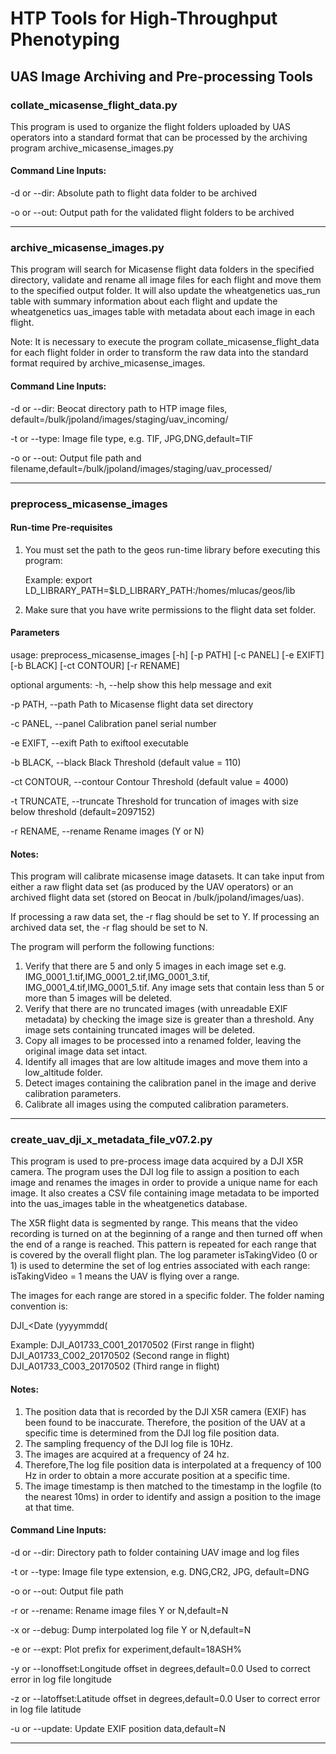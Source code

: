 # HTP Tools for High-Throughput Phenotyping

## UAS Image Archiving and Pre-processing Tools

### collate_micasense_flight_data.py

This program is used to organize the flight folders uploaded by UAS operators into a standard format
that can be processed by the archiving program archive_micasense_images.py

#### Command Line Inputs:

-d or --dir:      Absolute path to flight data folder to be archived

-o or --out:      Output path for the validated flight folders to be archived
____________________________________________________________________________________________________________________________

### archive_micasense_images.py

This program will search for Micasense flight data folders in the specified directory, validate and rename all image
files for each flight and move them to the specified output folder. It will also update the wheatgenetics uas_run
table with summary information about each flight and update the wheatgenetics uas_images table with metadata about
each image in each flight.

Note: It is necessary to execute the program collate_micasense_flight_data for each flight folder in order to
transform the raw data into the standard format required by archive_micasense_images.

#### Command Line Inputs:


-d or --dir:      Beocat directory path to HTP image files, default=/bulk/jpoland/images/staging/uav_incoming/

-t or --type:     Image file type, e.g. TIF, JPG,DNG,default=TIF

-o or --out:      Output file path and filename,default=/bulk/jpoland/images/staging/uav_processed/

____________________________________________________________________________________________________________________________

### preprocess_micasense_images

#### Run-time Pre-requisites

1. You must set the path to the geos run-time library before executing this program:

   Example: export LD_LIBRARY_PATH=$LD_LIBRARY_PATH:/homes/mlucas/geos/lib

2. Make sure that you have write permissions to the flight data set folder.

#### Parameters

usage: preprocess_micasense_images [-h] [-p PATH] [-c PANEL] [-e EXIFT]
                                   [-b BLACK] [-ct CONTOUR] [-r RENAME]

optional arguments:
  -h, --help              show this help message and exit
  
  -p PATH, --path         Path to Micasense flight data set directory
  
  -c PANEL, --panel       Calibration panel serial number
  
  -e EXIFT, --exift       Path to exiftool executable
  
  -b BLACK, --black       Black Threshold   (default value = 110)
  
  -ct CONTOUR, --contour  Contour Threshold (default value = 4000)
  
  -t TRUNCATE, --truncate Threshold for truncation of images with size below threshold (default=2097152)
  
  -r RENAME, --rename     Rename images (Y or N)
  
 
#### Notes:
  
This program will calibrate micasense image datasets. It can take input from either a raw flight data set 
(as produced by the UAV operators) or an archived flight data set (stored on Beocat in /bulk/jpoland/images/uas).

If processing a raw data set, the -r flag should be set to Y.
If processing an archived data set, the -r flag should be set to N.

The program will perform the following functions:

1. Verify that there are 5 and only 5 images in each image set e.g. IMG_0001_1.tif,IMG_0001_2.tif,IMG_0001_3.tif,
   IMG_0001_4.tif,IMG_0001_5.tif. Any image sets that contain less than 5 or more than 5 images will be deleted.
2. Verify that there are no truncated images (with unreadable EXIF metadata) by checking the image size is greater than
   a threshold. Any image sets containing truncated images will be deleted.
3. Copy all images to be processed into a renamed folder, leaving the original image data set intact.
4. Identify all images that are low altitude images and move them into a low_altitude folder.
5. Detect images containing the calibration panel in the image and derive calibration parameters.
6. Calibrate all images using the computed calibration parameters.

____________________________________________________________________________________________________________________________

### create_uav_dji_x_metadata_file_v07.2.py

This program is used to pre-process image data acquired by a DJI X5R camera. The program uses the DJI log file  to
assign a position to each image and renames the images in order to provide a unique name for each image. It also
creates a CSV file containing image metadata to be imported into the uas_images table in the wheatgenetics database.

The X5R flight data is segmented by range. This means that the video recording is turned on at the beginning of
a range and then turned off when the end of a range is reached. This pattern is repeated for each range that is
covered by the overall flight plan. The log parameter isTakingVideo (0 or 1) is used to determine the set of log
entries associated with each range: isTakingVideo = 1 means the UAV is flying over a range.

The images for each range are stored in a specific folder. The folder naming convention is:

DJI_<Camera Sensor ID>_<Range Sequence Number>_<Date (yyyymmdd(

Example:  DJI_A01733_C001_20170502 (First range in flight)
          DJI_A01733_C002_20170502 (Second range in flight)
          DJI_A01733_C003_20170502 (Third range in flight)

#### Notes:
1. The position data that is recorded by the DJI X5R camera (EXIF) has been found to be inaccurate. Therefore, the
   position of the UAV at a specific time is determined from the DJI log file position data.
2. The sampling frequency of the DJI log file is 10Hz.
3. The images are acquired at a frequency of 24 hz.
4. Therefore,The log file position data is interpolated at a frequency of 100 Hz in order to obtain a more accurate
   position at a specific time.
5. The image timestamp is then matched to the timestamp in the logfile (to the nearest 10ms) in order
   to identify and assign a position to the image at that time.

#### Command Line Inputs:

-d or --dir:      Directory path to folder containing UAV image and log files

-t or --type:     Image file type extension, e.g. DNG,CR2, JPG, default=DNG

-o or --out:      Output file path

-r or --rename:   Rename image files Y or N,default=N

-x or --debug:    Dump interpolated log file Y or N,default=N

-e or --expt:     Plot prefix for experiment,default=18ASH%

-y or --lonoffset:Longitude offset in degrees,default=0.0  Used to correct error in log file longitude

-z or --latoffset:Latitude offset in degrees,default=0.0   User to correct error in log file latitude

-u or --update:   Update EXIF position data,default=N

____________________________________________________________________________________________________________________________
